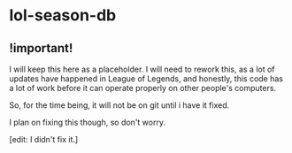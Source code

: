 # lol-season-db

## !important!

I will keep this here as a placeholder. I will need to rework this, as a
lot of updates have happened in League of Legends, and honestly, this code
has a lot of work before it can operate properly on other people's computers.

So, for the time being, it will not be on git until i have it fixed.

I plan on fixing this though, so don't worry.

[edit: I didn't fix it.]
